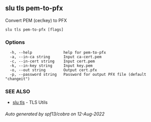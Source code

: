 ## slu tls pem-to-pfx

Convert PEM (cer/key) to PFX

```
slu tls pem-to-pfx [flags]
```

### Options

```
  -h, --help              help for pem-to-pfx
  -a, --in-ca string      Input ca-cert.pem
  -c, --in-cert string    Input cert.pem
  -k, --in-key string     Input key.pem
  -o, --out string        Output cert.pfx
  -p, --password string   Password for output PFX file (default "changeit")
```

### SEE ALSO

* [slu tls](slu_tls.md)	 - TLS Utils

###### Auto generated by spf13/cobra on 12-Aug-2022
